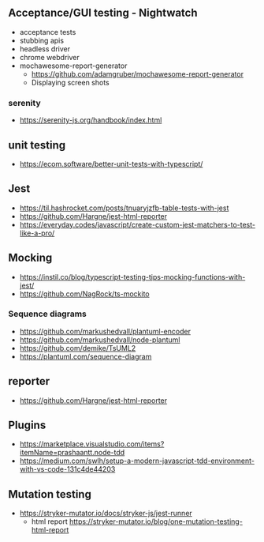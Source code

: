 ## Acceptance/GUI testing - Nightwatch

- acceptance tests
- stubbing apis
- headless driver
- chrome webdriver
- mochawesome-report-generator
  - https://github.com/adamgruber/mochawesome-report-generator
  - Displaying screen shots

### serenity

- https://serenity-js.org/handbook/index.html

## unit testing

- https://ecom.software/better-unit-tests-with-typescript/

## Jest

- https://til.hashrocket.com/posts/tnuaryjzfb-table-tests-with-jest
- https://github.com/Hargne/jest-html-reporter
- https://everyday.codes/javascript/create-custom-jest-matchers-to-test-like-a-pro/

## Mocking

- https://instil.co/blog/typescript-testing-tips-mocking-functions-with-jest/
- https://github.com/NagRock/ts-mockito

### Sequence diagrams
- https://github.com/markushedvall/plantuml-encoder
- https://github.com/markushedvall/node-plantuml
- https://github.com/demike/TsUML2
- https://plantuml.com/sequence-diagram

## reporter

- https://github.com/Hargne/jest-html-reporter

## Plugins

- https://marketplace.visualstudio.com/items?itemName=prashaantt.node-tdd
- https://medium.com/swlh/setup-a-modern-javascript-tdd-environment-with-vs-code-131c4de44203

## Mutation testing

- https://stryker-mutator.io/docs/stryker-js/jest-runner
  - html report https://stryker-mutator.io/blog/one-mutation-testing-html-report
